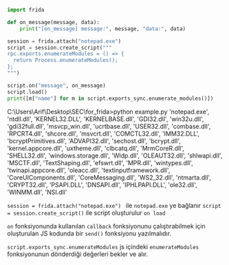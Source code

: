 
```python
import frida

def on_message(message, data):
    print("[on_message] message:", message, "data:", data)

session = frida.attach("notepad.exe")  
script = session.create_script("""
rpc.exports.enumerateModules = () => {
  return Process.enumerateModules();
};
""")

script.on("message", on_message)
script.load()
print([m["name"] for m in script.exports_sync.enumerate_modules()])
```

C:\Users\Arif\Desktop\SEC\for_frida>python example.py 
'notepad.exe', 'ntdll.dll', 'KERNEL32.DLL', 'KERNELBASE.dll', 'GDI32.dll', 'win32u.dll', 'gdi32full.dll', 'msvcp_win.dll', 'ucrtbase.dll', 'USER32.dll', 'combase.dll', 'RPCRT4.dll', 'shcore.dll', 'msvcrt.dll', 'COMCTL32.dll', 'IMM32.DLL', 'bcryptPrimitives.dll', 'ADVAPI32.dll', 'sechost.dll', 'bcrypt.dll', 'kernel.appcore.dll', 'uxtheme.dll', 'clbcatq.dll', 'MrmCoreR.dll', 'SHELL32.dll', 'windows.storage.dll', 'Wldp.dll', 'OLEAUT32.dll', 'shlwapi.dll', 'MSCTF.dll', 'TextShaping.dll', 'efswrt.dll', 'MPR.dll', 'wintypes.dll', 'twinapi.appcore.dll', 'oleacc.dll', 'textinputframework.dll', 'CoreUIComponents.dll', 'CoreMessaging.dll', 'WS2_32.dll', 'ntmarta.dll', 'CRYPT32.dll', 'PSAPI.DLL', 'DNSAPI.dll', 'IPHLPAPI.DLL', 'ole32.dll', 'WINMM.dll', 'NSI.dll'

`session = frida.attach("notepad.exe") ` ile `notepad.exe` ye bağlanır 
`script = session.create_script()` ile script oluşturulur `on load` 

`on` fonksiyonunda kullanılan `callback` fonksiyonunu çalıştırabilmek için oluşturulan JS kodunda bir `send()` fonksiyonu yazılmalıdır.

`script.exports_sync.enumerateModules` js içindeki `enumerateModules` fonksiyonunun dönderdiği değerleri bekler ve alır. 
